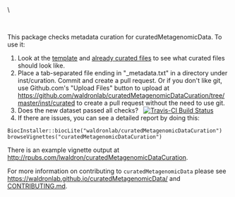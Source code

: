 &nbsp;

\ 

&nbsp;

This package checks metadata curation for curatedMetagenomicData. To use it:

1. Look at the [template](https://github.com/waldronlab/curatedMetagenomicDataCuration/blob/master/inst/extdata/template.csv) and [already curated files](https://github.com/waldronlab/curatedMetagenomicDataCuration/tree/master/inst/curated) to see what curated files should look like.
2. Place a tab-separated file ending in "_metadata.txt" in a directory under inst/curation. Commit and create a pull 
request.  Or if you don't like git, use Github.com's "Upload Files" button to upload at https://github.com/waldronlab/curatedMetagenomicDataCuration/tree/master/inst/curated to create a pull request without the need to use git.
3. Does the new dataset passed all checks? &nbsp; [![Travis-CI Build Status](https://travis-ci.org/waldronlab/curatedMetagenomicDataCuration.svg?branch=master)](https://travis-ci.org/waldronlab/curatedMetagenomicDataCuration)
4. If there are issues, you can see a detailed report by doing this:

```
BiocInstaller::biocLite("waldronlab/curatedMetagenomicDataCuration")
browseVignettes("curatedMetagenomicDataCuration")
```

There is an example vignette output at http://rpubs.com/lwaldron/curatedMetagenomicDataCuration.

For more information on contributing to `curatedMetagenomicData` please see https://waldronlab.github.io/curatedMetagenomicData/ and [CONTRIBUTING.md](https://github.com/waldronlab/curatedMetagenomicData/blob/master/CONTRIBUTING.md).
